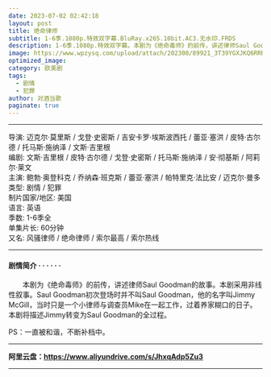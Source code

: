 ```yaml
---
date: 2023-07-02 02:42:18
layout: post
title: 绝命律师
subtitle: 1-6季.1080p.特效双字幕.BluRay.x265.10bit.AC3.无水印.FRDS
description: 1-6季.1080p.特效双字幕。本剧为《绝命毒师》的前传，讲述律师Saul Goodman的故事。本剧采用非线性叙事...
image: https://www.wpzysq.com/upload/attach/202308/89921_3T39YGXJKQ6RRRW._webp
optimized_image: 
category: 欧美剧
tags:
  - 剧情
  - 犯罪
author: 对酒当歌
paginate: true
---
```


---

导演: 迈克尔·莫里斯 / 戈登·史密斯 / 吉安卡罗·埃斯波西托 / 蕾亚·塞洪 / 皮特·古尔德 / 托马斯·施纳泽 / 文斯·吉里根  
编剧: 文斯·吉里根 / 皮特·古尔德 / 戈登·史密斯 / 托马斯·施纳泽 / 安·彻基斯 / 阿莉尔·莱文  
主演: 鲍勃·奥登科克 / 乔纳森·班克斯 / 蕾亚·塞洪 / 帕特里克·法比安 / 迈克尔·曼多  
类型: 剧情 / 犯罪  
制片国家/地区: 美国  
语言: 英语  
季数: 1-6季全  
单集片长: 60分钟  
又名: 风骚律师 / 绝命律师 / 索尔最高 / 索尔热线  

---

#### 剧情简介 · · · · · ·

　　本剧为《绝命毒师》的前传，讲述律师Saul Goodman的故事。本剧采用非线性叙事。Saul Goodman初次登场时并不叫Saul Goodman，他的名字叫Jimmy McGill，当时只是一个小律师与调查员Mike在一起工作，过着养家糊口的日子。本剧将描述Jimmy转变为Saul Goodman的全过程。

PS：一直被和谐，不断补档中。

---

**阿里云盘：<https://www.aliyundrive.com/s/JhxqAdp5Zu3>**

---
